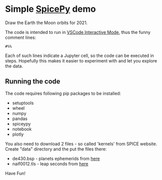 # Simple [SpicePy](https://github.com/AndrewAnnex/SpiceyPy) demo

Draw the Earth the Moon orbits for 2021.

The code is intended to run in [VSCode Interactive Mode](https://code.visualstudio.com/docs/python/jupyter-support-py), thus the funny comment lines:

```
#%%
```

Each of such lines indicate a Jupyter cell, so the code can be executed in steps. Hopefully this makes it easier to experiment with and let you explore the data.

## Running the code
The code requires following pip packages to be installed:
* setuptools
* wheel
* numpy
* pandas
* spiceypy
* notebook
* plotly

You also need to download 2 files - so called 'kernels' from SPICE website. Create "data" directory and the put the files there:
* de430.bsp - planets ephemerids from [here](https://naif.jpl.nasa.gov/pub/naif/generic_kernels/spk/planets/)
* naif0012.tls - leap seconds from [here](https://naif.jpl.nasa.gov/pub/naif/generic_kernels/lsk/)

Have Fun!